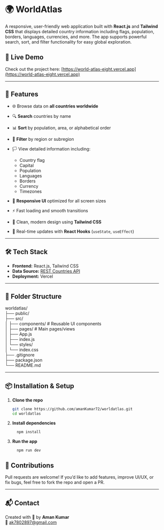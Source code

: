 
# 🌍 WorldAtlas

A responsive, user-friendly web application built with **React.js** and **Tailwind CSS** that displays detailed country information including flags, population, borders, languages, currencies, and more. The app supports powerful search, sort, and filter functionality for easy global exploration.

## 🔗 Live Demo

Check out the project here: [https://world-atlas-eight.vercel.app](https://world-atlas-eight.vercel.app)

---

## 🚀 Features

- 🌐 Browse data on **all countries worldwide**
- 🔍 **Search** countries by name
- 📊 **Sort** by population, area, or alphabetical order
- 🧭 **Filter** by region or subregion
- 🏳️ View detailed information including:
  - Country flag
  - Capital
  - Population
  - Languages
  - Borders
  - Currency
  - Timezones

- 📱 **Responsive UI** optimized for all screen sizes
- ⚡ Fast loading and smooth transitions
- 🌈 Clean, modern design using **Tailwind CSS**
- 🔁 Real-time updates with **React Hooks** (`useState`, `useEffect`)

---

## 🛠 Tech Stack

- **Frontend:** React.js, Tailwind CSS
- **Data Source:** [REST Countries API](https://restcountries.com/)
- **Deployment:** Vercel

---

## 📁 Folder Structure

worldatlas/  
├── public/  
├── src/  
│ ├── components/ # Reusable UI components  
│ ├── pages/ # Main pages/views  
│ ├── App.js  
│ ├── index.js  
│ └── styles/  
│ └── index.css  
├── .gitignore  
├── package.json  
└── README.md


---

## 📦 Installation & Setup

1. **Clone the repo**
   ```bash
   git clone https://github.com/amanKumar72/worldatlas.git
   cd worldatlas
2. **Install dependencies**
   ```bash
	 npm install
3. **Run the app**
   ```bash
	 npm run dev

## 🙌 Contributions

Pull requests are welcome! If you’d like to add features, improve UI/UX, or fix bugs, feel free to fork the repo and open a PR.

----------

## 📬 Contact

Created with 💙 by **Aman Kumar**  
📧 ak7802897@gmail.com


